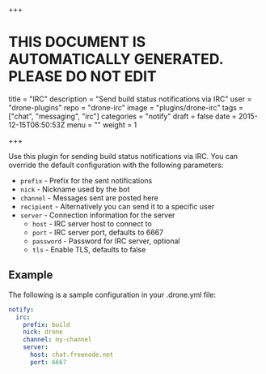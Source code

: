 +++

# THIS DOCUMENT IS AUTOMATICALLY GENERATED. PLEASE DO NOT EDIT

title = "IRC"
description = "Send build status notifications via IRC"
user = "drone-plugins"
repo = "drone-irc"
image = "plugins/drone-irc"
tags = ["chat", "messaging", "irc"]
categories = "notify"
draft = false
date = 2015-12-15T06:50:53Z
menu = ""
weight = 1

+++

Use this plugin for sending build status notifications via IRC. You can override
the default configuration with the following parameters:

* `prefix` - Prefix for the sent notifications
* `nick` - Nickname used by the bot
* `channel` - Messages sent are posted here
* `recipient` - Alternatively you can send it to a specific user
* `server` - Connection information for the server
  * `host` - IRC server host to connect to
  * `port` - IRC server port, defaults to 6667
  * `password` - Password for IRC server, optional
  * `tls` - Enable TLS, defaults to false

## Example

The following is a sample configuration in your .drone.yml file:

```yaml
notify:
  irc:
    prefix: build
    nick: drone
    channel: my-channel
    server:
      host: chat.freenode.net
      port: 6667
```
